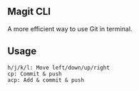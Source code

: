 ## Magit CLI
A more efficient way to use Git in terminal.

## Usage
```
h/j/k/l: Move left/down/up/right
cp: Commit & push
acp: Add & commit & push
```